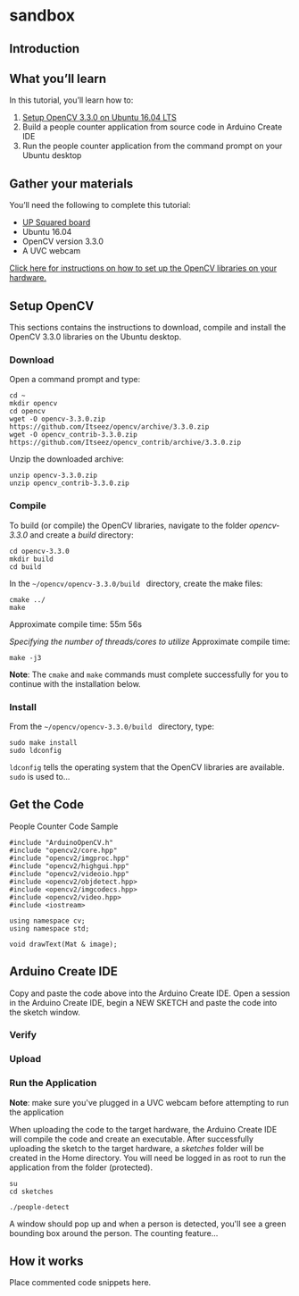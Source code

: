 # sandbox

## Introduction

## What you’ll learn
In this tutorial, you’ll learn how to:
  1.	[Setup OpenCV 3.3.0 on Ubuntu 16.04 LTS](readme.md#setup-opencv)
  2.	Build a people counter application from source code in Arduino Create IDE
  3.	Run the people counter application from the command prompt on your Ubuntu desktop

## Gather your materials
You’ll need the following to complete this tutorial:
  *	[UP Squared board](http://www.up-board.org/upsquared/)
  *	Ubuntu 16.04
  * OpenCV version 3.3.0
  *	A UVC webcam

[Click here for instructions on how to set up the OpenCV libraries on your hardware.](https://github.com/intel-iot-devkit/up-squared-grove-IoT-dev-kit-arduino-create/blob/master/examples/OpenCV-Setup/README.md)

## Setup OpenCV

This sections contains the instructions to download, compile and install the OpenCV 3.3.0 libraries on the Ubuntu desktop.

### Download
Open a command prompt and type:

```
cd ~
mkdir opencv
cd opencv
wget -O opencv-3.3.0.zip https://github.com/Itseez/opencv/archive/3.3.0.zip
wget -O opencv_contrib-3.3.0.zip https://github.com/Itseez/opencv_contrib/archive/3.3.0.zip
```
[//]: # ()

Unzip the downloaded archive:

```
unzip opencv-3.3.0.zip
unzip opencv_contrib-3.3.0.zip
```
[//]: # ()


### Compile
To build (or compile) the OpenCV libraries, navigate to the folder *opencv-3.3.0* and create a *build* directory:

```
cd opencv-3.3.0
mkdir build
cd build
```
In the `~/opencv/opencv-3.3.0/build ` directory, create the make files:

```
cmake ../
make
```
Approximate compile time: 55m 56s

*Specifying the number of threads/cores to utilize*
Approximate compile time:
```
make -j3
```

**Note**: The `cmake` and `make` commands must complete successfully for you to continue with the installation below.

### Install
From the  `~/opencv/opencv-3.3.0/build ` directory, type:
```
sudo make install
sudo ldconfig
```

`ldconfig` tells the operating system that the OpenCV libraries are available. `sudo` is used to...

## Get the Code

People Counter Code Sample

```
#include "ArduinoOpenCV.h"
#include "opencv2/core.hpp"
#include "opencv2/imgproc.hpp"
#include "opencv2/highgui.hpp"
#include "opencv2/videoio.hpp"
#include <opencv2/objdetect.hpp>
#include <opencv2/imgcodecs.hpp>
#include <opencv2/video.hpp>
#include <iostream>

using namespace cv;
using namespace std;

void drawText(Mat & image);
```

## Arduino Create IDE

Copy and paste the code above into the Arduino Create IDE. Open a session in the Arduino Create IDE, begin a NEW SKETCH and paste the code into the sketch window. 

### Verify
[//]: # (insert screenshot of "done verifying...")

### Upload

[//]: # (insert screenshot of "done uploading...")

### Run the Application

**Note**: make sure you've plugged in a UVC webcam before attempting to run the application

When uploading the code to the target hardware, the Arduino Create IDE will compile the code and create an executable. After successfully uploading the sketch to the target hardware, a *sketches* folder will be created in the Home directory. You will need be logged in as root to run the application from the folder (protected).

```
su
cd sketches
```
```
./people-detect
```

A window should pop up and when a person is detected, you'll see a green bounding box around the person. The counting feature... 

## How it works
Place commented code snippets here.
